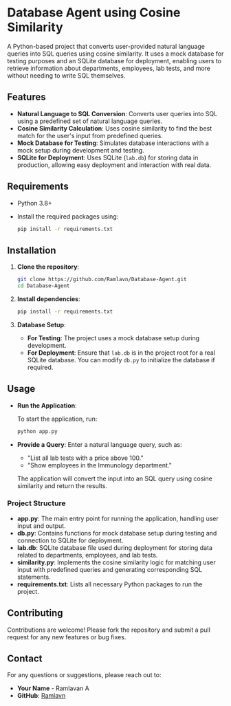 
# Database Agent using Cosine Similarity

A Python-based project that converts user-provided natural language queries into SQL queries using cosine similarity. It uses a mock database for testing purposes and an SQLite database for deployment, enabling users to retrieve information about departments, employees, lab tests, and more without needing to write SQL themselves.

## Features

- **Natural Language to SQL Conversion**: Converts user queries into SQL using a predefined set of natural language queries.
- **Cosine Similarity Calculation**: Uses cosine similarity to find the best match for the user's input from predefined queries.
- **Mock Database for Testing**: Simulates database interactions with a mock setup during development and testing.
- **SQLite for Deployment**: Uses SQLite (`lab.db`) for storing data in production, allowing easy deployment and interaction with real data.

## Requirements

- Python 3.8+
- Install the required packages using:

    ```bash
    pip install -r requirements.txt
    ```

## Installation

1. **Clone the repository**:

    ```bash
    git clone https://github.com/Ramlavn/Database-Agent.git
    cd Database-Agent
    ```

2. **Install dependencies**:

    ```bash
    pip install -r requirements.txt
    ```

3. **Database Setup**:
   - **For Testing**: The project uses a mock database setup during development.
   - **For Deployment**: Ensure that `lab.db` is in the project root for a real SQLite database. You can modify `db.py` to initialize the database if required.

## Usage

- **Run the Application**:

    To start the application, run:

    ```bash
    python app.py
    ```

- **Provide a Query**: Enter a natural language query, such as:
    - "List all lab tests with a price above 100."
    - "Show employees in the Immunology department."
    
    The application will convert the input into an SQL query using cosine similarity and return the results.

### Project Structure

- **app.py**: The main entry point for running the application, handling user input and output.
- **db.py**: Contains functions for mock database setup during testing and connection to SQLite for deployment.
- **lab.db**: SQLite database file used during deployment for storing data related to departments, employees, and lab tests.
- **similarity.py**: Implements the cosine similarity logic for matching user input with predefined queries and generating corresponding SQL statements.
- **requirements.txt**: Lists all necessary Python packages to run the project.

## Contributing

Contributions are welcome! Please fork the repository and submit a pull request for any new features or bug fixes.

## Contact

For any questions or suggestions, please reach out to:

- **Your Name** - Ramlavan A
- **GitHub**: [Ramlavn](https://github.com/Ramlavn)
